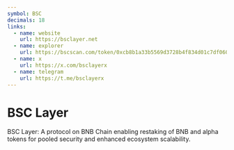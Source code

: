 ```yaml
---
symbol: BSC
decimals: 18
links:
  - name: website
    url: https://bsclayer.net
  - name: explorer
    url: https://bscscan.com/token/0xcb8b1a33b5569d3728b4f834d01c7df0608fb184
  - name: x
    url: https://x.com/bsclayerx
  - name: telegram
    url: https://t.me/bsclayerx
---
```


# BSC Layer

BSC Layer: A protocol on BNB Chain enabling restaking of BNB and alpha tokens for pooled security and enhanced ecosystem scalability.

